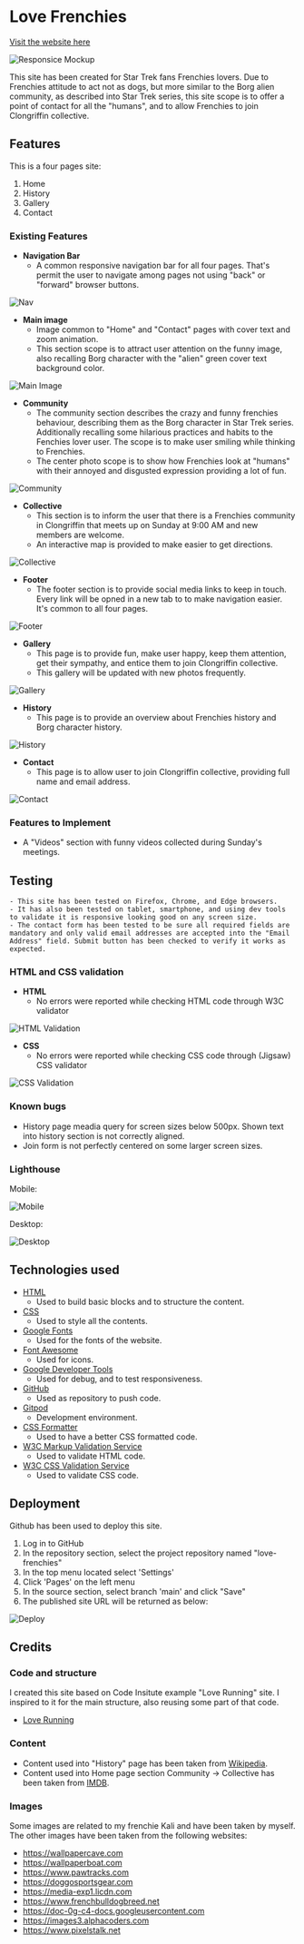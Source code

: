 
# Love Frenchies

[Visit the website here](https://b4yt1c0l.github.io/love-frenchies/index.html)

![Responsice Mockup](https://github.com/b4yt1c0l/love-frenchies/blob/main/docs/images/mockup_image.png)

This site has been created for Star Trek fans Frenchies lovers. Due to Frenchies attitude to act not as dogs, but more similar to the Borg alien community, as described into Star Trek series, this site scope is to offer a point of contact for all the "humans", and to allow Frenchies to join Clongriffin collective.

## Features

This is a four pages site:

1. Home
2. History
3. Gallery
4. Contact

### Existing Features

- __Navigation Bar__
    - A common responsive navigation bar for all four pages. That's permit the user to navigate among pages not using "back" or "forward" browser buttons.

![Nav](https://github.com/b4yt1c0l/love-frenchies/blob/main/docs/images/nav.png)

- __Main image__
    - Image common to "Home" and "Contact" pages with cover text and zoom animation.
    - This section scope is to attract user attention on the funny image, also recalling Borg character with the "alien" green cover text background color.

![Main Image](https://github.com/b4yt1c0l/love-frenchies/blob/main/docs/images/main_image.png)

- __Community__
    - The community section describes the crazy and funny frenchies behaviour, describing them as the Borg character in Star Trek series. Additionally recalling some hilarious practices and habits to the Fenchies lover user. The scope is to make user smiling while thinking to Frenchies.
    - The center photo scope is to show how Frenchies look at "humans" with their annoyed and disgusted expression providing a lot of fun.

![Community](https://github.com/b4yt1c0l/love-frenchies/blob/main/docs/images/community.png)

- __Collective__
    - This section is to inform the user that there is a Frenchies community in Clongriffin that meets up on Sunday at 9:00 AM and new members are welcome.
    - An interactive map is provided to make easier to get directions.

![Collective](https://github.com/b4yt1c0l/love-frenchies/blob/main/docs/images/collective_map.png)

- __Footer__
    - The footer section is to provide social media links to keep in touch. Every link will be opned in a new tab to to make navigation easier. It's common to all four pages.

![Footer](https://github.com/b4yt1c0l/love-frenchies/blob/main/docs/images/footer.png)

- __Gallery__
    - This page is to provide fun, make user happy, keep them attention, get their sympathy, and entice them to join Clongriffin collective.
    - This gallery will be updated with new photos frequently.

![Gallery](https://github.com/b4yt1c0l/love-frenchies/blob/main/docs/images/gallery.png)

- __History__
    - This page is to provide an overview about Frenchies history and Borg character history.

![History](https://github.com/b4yt1c0l/love-frenchies/blob/main/docs/images/history.png)

- __Contact__
    - This page is to allow user to join Clongriffin collective, providing full name and email address.

![Contact](https://github.com/b4yt1c0l/love-frenchies/blob/main/docs/images/contact_form.png)

### Features to Implement

- A "Videos" section with funny videos collected during Sunday's meetings.

## Testing

    - This site has been tested on Firefox, Chrome, and Edge browsers.
    - It has also been tested on tablet, smartphone, and using dev tools to validate it is responsive looking good on any screen size.
    - The contact form has been tested to be sure all required fields are mandatory and only valid email addresses are accepted into the "Email Address" field. Submit button has been checked to verify it works as expected.

### HTML and CSS validation

- __HTML__
    - No errors were reported while checking HTML code through W3C validator

![HTML Validation](https://github.com/b4yt1c0l/love-frenchies/blob/main/docs/images/html_validator_1.png)

- __CSS__
    - No errors were reported while checking CSS code through (Jigsaw) CSS validator

![CSS Validation](https://github.com/b4yt1c0l/love-frenchies/blob/main/docs/images/css_validator_1.png)

### Known bugs

- History page meadia query for screen sizes below 500px. Shown text into history section is not correctly aligned.
- Join form is not perfectly centered on some larger screen sizes. 

### Lighthouse

Mobile:

![Mobile](https://github.com/b4yt1c0l/love-frenchies/blob/main/docs/images/lighthouse_mobile.png)

Desktop:

![Desktop](https://github.com/b4yt1c0l/love-frenchies/blob/main/docs/images/lighthouse_desktop.png)

## Technologies used

- [HTML](https://developer.mozilla.org/en-US/docs/Web/HTML)
    - Used to build basic blocks and to structure the content.
- [CSS](https://developer.mozilla.org/en-US/docs/Learn/Getting_started_with_the_web/CSS_basics)
    - Used to style all the contents. 
- [Google Fonts](https://fonts.google.com/)
    - Used for the fonts of the website.
- [Font Awesome](https://fontawesome.com/)
    - Used for icons.
- [Google Developer Tools](https://developers.google.com/web/tools/chrome-devtools)
    - Used for debug, and to test responsiveness.
- [GitHub](https://github.com/)
    - Used as repository to push code.
- [Gitpod](https://www.gitpod.io/)
    - Development environment.
- [CSS Formatter](https://www.cleancss.com/)
    - Used to have a better CSS formatted code.
- [W3C Markup Validation Service](https://validator.w3.org/) 
    - Used to validate HTML code.
- [W3C CSS Validation Service](https://jigsaw.w3.org/css-validator/#validate_by_input)
    - Used to validate CSS code.

## Deployment

Github has been used to deploy this site.

1. Log in to GitHub
2. In the repository section, select the project repository named "love-frenchies"
3. In the top menu located select 'Settings'
4. Click 'Pages' on the left menu
5. In the source section, select branch 'main' and click "Save"
6. The published site URL will be returned as below:

![Deploy](https://github.com/b4yt1c0l/love-frenchies/blob/main/docs/images/deploy.png)

## Credits

### Code and structure

I created this site based on Code Insitute example "Love Running" site. I inspired to it for the main structure, also reusing some part of that code.

- [Love Running](https://github.com/Code-Institute-Solutions/love-running-2.0-sourcecode)


### Content

- Content used into "History" page has been taken from [Wikipedia](https://https://en.wikipedia.org/).
- Content used into Home page section Community -> Collective has been taken from [IMDB](https://www.imdb.com/title/tt0708968/characters/nm0000550).

### Images

Some images are related to my frenchie Kali and have been taken by myself. The other images have been taken from the following websites:

- https://wallpapercave.com
- https://wallpaperboat.com
- https://www.pawtracks.com
- https://doggosportsgear.com
- https://media-exp1.licdn.com
- https://www.frenchbulldogbreed.net
- https://doc-0g-c4-docs.googleusercontent.com
- https://images3.alphacoders.com
- https://www.pixelstalk.net
